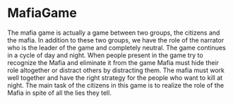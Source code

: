 # MafiaGame
 The mafia game is actually a game between two groups, the citizens and the mafia. In addition to these two groups, we have the role of the narrator who is the leader of the game and completely neutral. The game continues in a cycle of day and night.
 When people present in the game try to recognize the Mafia and eliminate it from the game
Mafia must hide their role altogether or distract others by distracting them.
 The mafia must work well together and have the right strategy for the people who want to kill at night.
The main task of the citizens in this game is to realize the role of the Mafia in spite of all the lies they tell.

